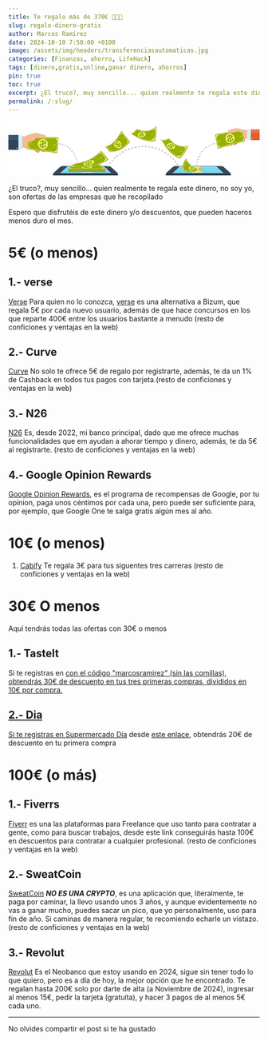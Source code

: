 ```yaml
---
title: Te regalo más de 370€ 💸💸💸
slug: regalo-dinero-gratis
author: Marcos Ramírez
date: 2024-10-10 7:50:00 +0100
image: /assets/img/headers/transferenciasautomaticas.jpg
categories: [Finanzas, ahorro, LifeHack]
tags: [dinero,gratis,online,ganar dinero, ahorros]
pin: true
toc: true
excerpt: ¿El truco?, muy sencillo... quien realmente te regala este dinero, no soy yo, son ofertas de las empresas que he recopilado
permalink: /:slug/ 
---
```

![Post Header](/assets/img/headers/transferenciasautomaticas.jpg)

¿El truco?, muy sencillo... quien realmente te regala este dinero, no soy yo, son ofertas de las empresas que he recopilado

Espero que disfrutéis de este dinero y/o descuentos, que pueden haceros menos duro el mes.


# 5€ (o menos)

## 1.- verse

<a href="https://verse.me/invite/MTHTVT" target="_blank">Verse</a> Para quien no lo conozca, <a href="https://verse.me/$marcosramirez" target="_blank">verse</a> es una alternativa a Bizum, que regala 5€ por cada nuevo usuario, además de que hace concursos en los que reparte 400€ entre los usuarios bastante a menudo (resto de conficiones y ventajas en la web)


## 2.- Curve

<a href="https://www.curve.com/join#N9JYMP8D" target="_blank">Curve</a> No solo te ofrece 5€ de regalo por registrarte, además, te da un 1% de Cashback en todos tus pagos con tarjeta.(resto de conficiones y ventajas en la web)


## 3.- N26 

<a href="https://n26.com/r/marcosr8764" target="_blank">N26</a> Es, desde 2022, mi banco principal, dado que me ofrece muchas funcionalidades que em ayudan a ahorar tiempo y dinero, además, te da 5€ al registrarte. (resto de conficiones y ventajas en la web)

## 4.- Google Opinion Rewards

<a href="https://googleopinionrewardsrefer.page.link/?apn=com.google.android.apps.paidtasks&ibi=com.google.paidtasks&isi=1227019728&link=https%3A%2F%2Fsurveys.google.com%2Fgoogle-opinion-rewards%2Freferrer_code%3DN2NKSNQ5&utm_source=gor_share_android_referral" target="_blank">Google Opinion Rewards</a>, es el programa de recompensas de Google, por tu opinion, paga unos céntimos por cada una, pero puede ser suficiente para, por ejemplo, que Google One te salga gratis algún mes al año.

# 10€ (o menos)

1. <a href="https://cabify.com/i/marcosr2147" target="_blank">Cabify</a> Te regala 3€ para tus siguentes tres carreras (resto de conficiones y ventajas en la web)

# 30€ O menos 

Aquí tendrás todas las ofertas con 30€ o menos

## 1.- TasteIt

Si te registras en <a href="https://tasteit.es/?referral=marcosramirez" target="_blank"> con el código "marcosramirez" (sin las comillas), obtendrás 30€ de descuento en tus tres primeras compras, divididos en 10€ por compra.

## 2.- Dia

Si te registras en <a href="https://rfrn.page.link/uuPRLT87QGHhBZzT6" target="_blank">Supermercado Día</a> desde <a href="https://rfrn.page.link/uuPRLT87QGHhBZzT6" target="_blank">este enlace</a>, obtendrás 20€ de descuento en tu primera compra




# 100€ (o más)


## 1.- Fiverrs

 <a href="http://www.fiverr.com/s2/f2c677aae2" target="_blank">Fiverr</a> es una las plataformas para Freelance que uso tanto para contratar a gente, como para buscar trabajos, desde este link conseguirás hasta 100€ en descuentos para contratar a cualquier profesional. (resto de conficiones y ventajas en la web)

## 2.- SweatCoin

 <a href="https://sweatco.in/ws/immarcosramirez" target="_blank">SweatCoin</a> ***NO ES UNA CRYPTO***, es una aplicación que, literalmente, te paga por caminar, la llevo usando unos 3 años, y aunque evidentemente no vas a ganar mucho, puedes sacar un pico, que yo personalmente, uso para fin de año. Si caminas de manera regular, te recomiendo echarle un vistazo. (resto de conficiones y ventajas en la web)

## 3.- Revolut 

 <a href="https://www.revolut.com/referral/?referral-code=marcos6jla!NOV2-24-VR-ES" target="_blank">Revolut</a> 
 Es el Neobanco que estoy usando en 2024, sigue sin tener todo lo que quiero, pero es a día de hoy, la mejor opción que he encontrado.
 Te regalan hasta 200€ solo por darte de alta (a Noviembre de 2024), ingresar al menos 15€, pedir la tarjeta (gratuíta), y hacer 3 pagos de al menos 5€ cada uno.


***
No olvides compartir el post si te ha gustado

